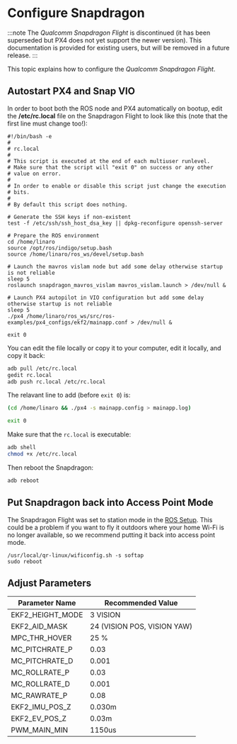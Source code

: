 # Configure Snapdragon

:::note
The *Qualcomm Snapdragon Flight* is discontinued (it has been superseded but PX4 does not yet support the newer version).
This documentation is provided for existing users, but will be removed in a future release.
:::

This topic explains how to configure the *Qualcomm Snapdragon Flight*.

## Autostart PX4 and Snap VIO

In order to boot both the ROS node and PX4 automatically on bootup, edit the **/etc/rc.local** file on the Snapdragon Flight to look like this (note that the first line must change too!):

```
#!/bin/bash -e
#
# rc.local
#
# This script is executed at the end of each multiuser runlevel.
# Make sure that the script will "exit 0" on success or any other
# value on error.
#
# In order to enable or disable this script just change the execution
# bits.
#
# By default this script does nothing.

# Generate the SSH keys if non-existent
test -f /etc/ssh/ssh_host_dsa_key || dpkg-reconfigure openssh-server

# Prepare the ROS environment
cd /home/linaro
source /opt/ros/indigo/setup.bash
source /home/linaro/ros_ws/devel/setup.bash

# Launch the mavros vislam node but add some delay otherwise startup is not reliable
sleep 5
roslaunch snapdragon_mavros_vislam mavros_vislam.launch > /dev/null &

# Launch PX4 autopilot in VIO configuration but add some delay otherwise startup is not reliable
sleep 5
./px4 /home/linaro/ros_ws/src/ros-examples/px4_configs/ekf2/mainapp.conf > /dev/null &

exit 0
```

You can edit the file locally or copy it to your computer, edit it locally, and copy it back:

```sh
adb pull /etc/rc.local
gedit rc.local
adb push rc.local /etc/rc.local
```

The relavant line to add (before `exit 0`) is:

```sh
(cd /home/linaro && ./px4 -s mainapp.config > mainapp.log)

exit 0
```

Make sure that the `rc.local` is executable:

```sh
adb shell
chmod +x /etc/rc.local
```

Then reboot the Snapdragon:

```sh
adb reboot
```


## Put Snapdragon back into Access Point Mode

The Snapdragon Flight was set to station mode in the [ROS Setup](snapdragon_flight_software_installation.md#install-ros). 
This could be a problem if you want to fly it outdoors where your home Wi-Fi is no longer available, so we recommend putting it back into access point mode.
```
/usr/local/qr-linux/wificonfig.sh -s softap
sudo reboot
```

## Adjust Parameters

| Parameter Name    | Recommended Value           |
|-------------------|-----------------------------|
| EKF2_HEIGHT_MODE  | 3   VISION                  |
| EKF2_AID_MASK     | 24 (VISION POS, VISION YAW) |
| MPC_THR_HOVER     | 25 %                        |
| MC_PITCHRATE_P    | 0.03                        |
| MC_PITCHRATE_D    | 0.001                       |
| MC_ROLLRATE_P     | 0.03                        |
| MC_ROLLRATE_D     | 0.001                       |
| MC_RAWRATE_P      | 0.08                        |
| EKF2_IMU_POS_Z    | 0.030m                      |
| EKF2_EV_POS_Z     | 0.03m                       |
| PWM_MAIN_MIN      | 1150us                      |
